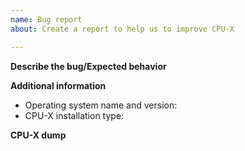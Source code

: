 ```yaml
---
name: Bug report
about: Create a report to help us to improve CPU-X

---
```


<!--
Before all, please read the troubleshooting section on the Wiki: https://github.com/X0rg/CPU-X/wiki/troubleshooting

This template is to report a bug. Please fill it to help us to solve your issue.

INCOMPLETE REPORTS MAY BE CLOSED WITHOUT JUSTIFICATION
-->

**Describe the bug/Expected behavior**
<!-- A clear and concise description of what the bug is/what you expected to happen. -->

**Additional information**
* Operating system name and version: <!-- e.g. Debian 9 -->
* CPU-X installation type: <!-- e.g. package/portable version/built from source -->

**CPU-X dump**
<!-- In case of bug, please run the `cpu-x --issue-fmt` as root and attach both /tmp/cpu-x.log and /tmp/cpu-x-daemon.log files here -->
